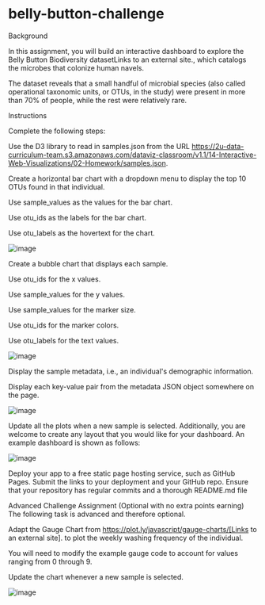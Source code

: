 # belly-button-challenge

Background

In this assignment, you will build an interactive dashboard to explore the Belly Button Biodiversity datasetLinks to an external site., which catalogs the microbes that colonize human navels.

The dataset reveals that a small handful of microbial species (also called operational taxonomic units, or OTUs, in the study) were present in more than 70% of people, while the rest were relatively rare.

Instructions

Complete the following steps:

Use the D3 library to read in samples.json from the URL https://2u-data-curriculum-team.s3.amazonaws.com/dataviz-classroom/v1.1/14-Interactive-Web-Visualizations/02-Homework/samples.json.

Create a horizontal bar chart with a dropdown menu to display the top 10 OTUs found in that individual.

Use sample_values as the values for the bar chart.

Use otu_ids as the labels for the bar chart.

Use otu_labels as the hovertext for the chart.

![image](https://github.com/leqlong/belly-button-challenge/assets/32556702/965c5b38-76cc-45a4-abd1-08f14be9c636)


Create a bubble chart that displays each sample.

Use otu_ids for the x values.

Use sample_values for the y values.

Use sample_values for the marker size.

Use otu_ids for the marker colors.

Use otu_labels for the text values.

![image](https://github.com/leqlong/belly-button-challenge/assets/32556702/d5165fb4-2dca-4b85-a566-89abb1ee4ab9)


Display the sample metadata, i.e., an individual's demographic information.

Display each key-value pair from the metadata JSON object somewhere on the page.

![image](https://github.com/leqlong/belly-button-challenge/assets/32556702/6618a44a-30a6-4bdd-ac0a-945b12e26e97)


Update all the plots when a new sample is selected. Additionally, you are welcome to create any layout that you would like for your dashboard. An example dashboard is shown as follows:

![image](https://github.com/leqlong/belly-button-challenge/assets/32556702/4cdb4288-46e3-42e0-b925-6a87c3beb48a)


Deploy your app to a free static page hosting service, such as GitHub Pages. Submit the links to your deployment and your GitHub repo. Ensure that your repository has regular commits and a thorough README.md file

Advanced Challenge Assignment (Optional with no extra points earning)
The following task is advanced and therefore optional.

Adapt the Gauge Chart from https://plot.ly/javascript/gauge-charts/[Links to an external site]. to plot the weekly washing frequency of the individual.

You will need to modify the example gauge code to account for values ranging from 0 through 9.

Update the chart whenever a new sample is selected.

![image](https://github.com/leqlong/belly-button-challenge/assets/32556702/801b909c-ecfd-4b0c-8147-6d9f5d36acd2)
